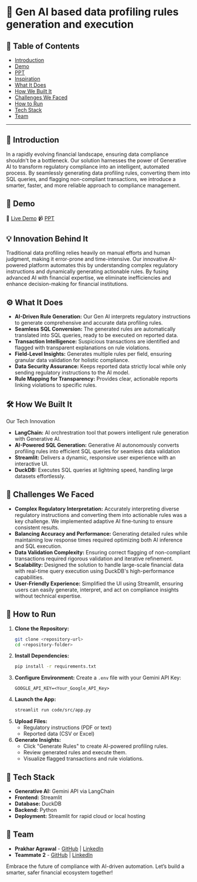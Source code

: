 # 🚀 Gen AI based data profiling rules generation and execution

## 📌 Table of Contents
- [Introduction](#introduction)
- [Demo](https://github.com/ewfx/gaidp-p-h-h-c/blob/main/artifacts/demo/PHHC_Demo_final.mp4)
- [PPT](https://github.com/ewfx/gaidp-p-h-h-c/blob/main/artifacts/demo/gaidp_P-h-h-c.pptx)
- [Inspiration](#Innovation-Behind-It)
- [What It Does](#what-it-does)
- [How We Built It](#how-we-built-it)
- [Challenges We Faced](#challenges-we-faced)
- [How to Run](#how-to-run)
- [Tech Stack](#tech-stack)
- [Team](#team)

---

## 🎯 Introduction
In a rapidly evolving financial landscape, ensuring data compliance shouldn't be a bottleneck. Our solution harnesses the power of Generative AI to transform regulatory compliance into an intelligent, automated process. By seamlessly generating data profiling rules, converting them into SQL queries, and flagging non-compliant transactions, we introduce a smarter, faster, and more reliable approach to compliance management.

## 🎥 Demo
🔗 [Live Demo](https://github.com/ewfx/gaidp-p-h-h-c/blob/main/artifacts/demo/PHHC_Demo_final.mp4)
📹 [PPT](https://github.com/ewfx/gaidp-p-h-h-c/blob/main/artifacts/demo/gaidp_P-h-h-c.pptx) 


## 💡 Innovation Behind It
Traditional data profiling relies heavily on manual efforts and human judgment, making it error-prone and time-intensive. Our innovative AI-powered platform automates this by understanding complex regulatory instructions and dynamically generating actionable rules. By fusing advanced AI with financial expertise, we eliminate inefficiencies and enhance decision-making for financial institutions.

## ⚙️ What It Does
- **AI-Driven Rule Generation:** Our Gen AI interprets regulatory instructions to generate comprehensive and accurate data profiling rules.
- **Seamless SQL Conversion:** The generated rules are automatically translated into SQL queries, ready to be executed on reported data.
- **Transaction Intelligence:** Suspicious transactions are identified and flagged with transparent explanations on rule violations.
- **Field-Level Insights:** Generates multiple rules per field, ensuring granular data validation for holistic compliance.
- **Data Security Assurance:** Keeps reported data strictly local while only sending regulatory instructions to the AI model.
- **Rule Mapping for Transparency:** Provides clear, actionable reports linking violations to specific rules.

## 🛠️ How We Built It
Our Tech Innovation
- **LangChain:** AI orchrestration tool that powers intelligent rule generation with Generative AI.
- **AI-Powered SQL Generation:** Generative AI autonomously converts profiling rules into efficient SQL queries for seamless data validation
- **Streamlit:** Delivers a dynamic, responsive user experience with an interactive UI.
- **DuckDB:** Executes SQL queries at lightning speed, handling large datasets effortlessly.

## 🚧 Challenges We Faced
- **Complex Regulatory Interpretation:** Accurately interpreting diverse regulatory instructions and converting them into actionable rules was a key challenge. We implemented adaptive AI fine-tuning to ensure consistent results.
- **Balancing Accuracy and Performance:** Generating detailed rules while maintaining low response times required optimizing both AI inference and SQL execution.
- **Data Validation Complexity:** Ensuring correct flagging of non-compliant transactions required rigorous validation and iterative refinement.
- **Scalability:** Designed the solution to handle large-scale financial data with real-time query execution using DuckDB's high-performance capabilities.
- **User-Friendly Experience:** Simplified the UI using Streamlit, ensuring users can easily generate, interpret, and act on compliance insights without technical expertise.

## 🏃 How to Run
1. **Clone the Repository:**
    ```bash
    git clone <repository-url>
    cd <repository-folder>
    ```
2. **Install Dependencies:**
    ```bash
    pip install -r requirements.txt
    ```
3. **Configure Environment:**
    Create a `.env` file with your Gemini API Key:
    ```env
    GOOGLE_API_KEY=<Your_Google_API_Key>
    ```
4. **Launch the App:**
    ```bash
    streamlit run code/src/app.py
    ```
5. **Upload Files:**
    - Regulatory instructions (PDF or text)
    - Reported data (CSV or Excel)
6. **Generate Insights:**
    - Click "Generate Rules" to create AI-powered profiling rules.
    - Review generated rules and execute them.
    - Visualize flagged transactions and rule violations.

## 🛒 Tech Stack
- **Generative AI:** Gemini API via LangChain
- **Frontend:** Streamlit
- **Database:** DuckDB
- **Backend:** Python
- **Deployment:** Streamlit for rapid cloud or local hosting

## 👥 Team
- **Prakhar Agrawal** - [GitHub](https://github.com/prakhar2408) | [LinkedIn](https://www.linkedin.com/in/prakhar-agrawal-7388a61b4/)
- **Teammate 2** - [GitHub](https://github.com/roshanbara) | [LinkedIn](https://www.linkedin.com/in/roshanbara/)

Embrace the future of compliance with AI-driven automation. Let’s build a smarter, safer financial ecosystem together!
